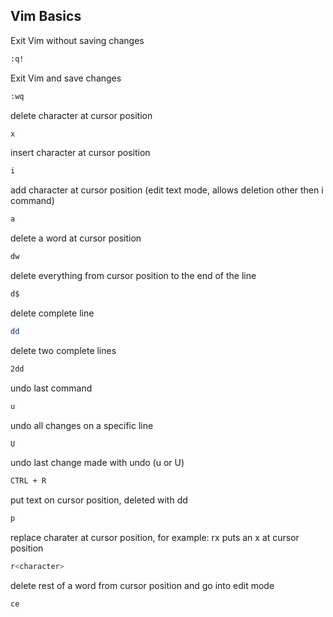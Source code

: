 
## Vim Basics

Exit Vim without saving changes
```bash
:q!
```

Exit Vim and save changes
```bash
:wq
```


delete character at cursor position
```bash
x
```

insert character at cursor position
```bash
i
```

add character at cursor position (edit text mode, allows deletion other then i command)
```bash
a
```

delete a word at cursor position
```bash
dw
```

delete everything from cursor position to the end of the line
```bash
d$
```

delete complete line
```bash
dd
```

delete two complete lines
```bash
2dd
```

undo last command
```bash
u
```

undo all changes on a specific line
```bash
U
```

undo last change made with undo (u or U)
```bash
CTRL + R
```

put text on cursor position, deleted with dd
```bash
p
```

replace charater at cursor position, for example: rx puts an x at cursor position
```bash
r<character>
```

delete rest of a word from cursor position and go into edit mode
```bash
ce
```
















